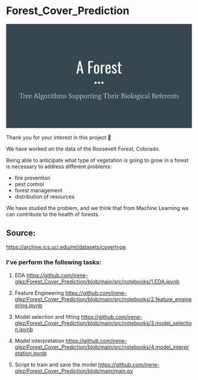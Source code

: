 # Forest_Cover_Prediction


![img](src/img/A_Forest_title.jpg)

Thank you for your interest in this project 🙂

We have worked on the data of the Roosevelt Forest, Colorado.

Being able to anticipate what type of vegetation is going to grow in a forest is necessary to address different problems:

- fire prevention
- pest control
- forest management
- distribution of resources
 
We have studied the problem, and we think that from Machine Learning we can contribute to the health of forests.

## Source: 

https://archive.ics.uci.edu/ml/datasets/covertype

### I've perform the following tasks:

1. EDA
https://github.com/irene-glez/Forest_Cover_Prediction/blob/main/src/notebooks/1.EDA.ipynb

2. Feature Engineering
https://github.com/irene-glez/Forest_Cover_Prediction/blob/main/src/notebooks/2.feature_engineering.ipynb

3. Model selection and fitting
https://github.com/irene-glez/Forest_Cover_Prediction/blob/main/src/notebooks/3.model_selection.ipynb

4. Model interpretation
https://github.com/irene-glez/Forest_Cover_Prediction/blob/main/src/notebooks/4.model_interpretation.ipynb

5. Script to train and save the model
https://github.com/irene-glez/Forest_Cover_Prediction/blob/main/main.py

